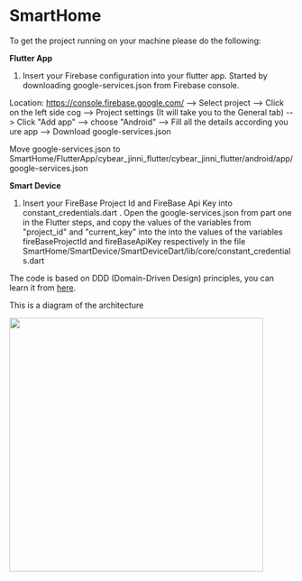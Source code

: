 # SmartHome


To get the project running on your machine please do the following:

**Flutter App**

1. Insert your Firebase configuration into your flutter app.
Started by downloading google-services.json from Firebase console.

Location: https://console.firebase.google.com/  --> Select project --> Click on the left side cog -->
Project settings (It will take you to the General tab) --> Click "Add app" --> choose "Android" -->
Fill all the details according you ure app --> Download google-services.json

Move google-services.json to 
SmartHome/FlutterApp/cybear_jinni_flutter/cybear_jinni_flutter/android/app/google-services.json


**Smart Device**

1. Insert your FireBase Project Id and FireBase Api Key into constant_credentials.dart .
Open the google-services.json from part one in the Flutter steps, and copy the values of the 
variables from "project_id" and "current_key" into the into the values of the variables
fireBaseProjectId and fireBaseApiKey respectively in the file
SmartHome/SmartDevice/SmartDeviceDart/lib/core/constant_credentials.dart





The code is based on DDD (Domain-Driven Design) principles, you can learn it from [here](https://www.youtube.com/watch?v=RMiN59x3uH0&list=PLB6lc7nQ1n4iS5p-IezFFgqP6YvAJy84U).

This is a diagram of the architecture

<img src="https://resocoder.com/wp-content/uploads/2020/03/DDD-Flutter-Diagram-v3.svg" height="450">
